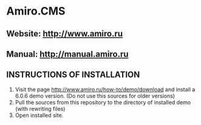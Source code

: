 Amiro.CMS 
========
Website: http://www.amiro.ru
--------
Manual: http://manual.amiro.ru
--------
INSTRUCTIONS OF INSTALLATION
--------
1.	Visit the page http://www.amiro.ru/how-to/demo/download and install a 6.0.6 demo version. (Do not use this sources for older versions)
2.	Pull the sources from this repository to the directory of installed demo (with rewriting files)
3.	Open installed site.

